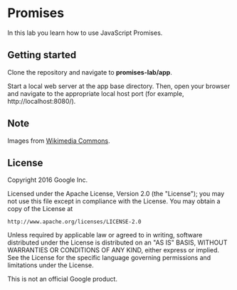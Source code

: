 # Promises

In this lab you learn how to use JavaScript Promises.

## Getting started

Clone the repository and navigate to **promises-lab/app**.

Start a local web server at the app base directory. Then, open your browser and
navigate to the appropriate local host port (for example, http://localhost:8080/).

## Note

Images from [Wikimedia Commons](https://commons.wikimedia.org/wiki/Main_Page).

## License

Copyright 2016 Google Inc.

Licensed under the Apache License, Version 2.0 (the "License");
you may not use this file except in compliance with the License.
You may obtain a copy of the License at

    http://www.apache.org/licenses/LICENSE-2.0

Unless required by applicable law or agreed to in writing, software
distributed under the License is distributed on an "AS IS" BASIS,
WITHOUT WARRANTIES OR CONDITIONS OF ANY KIND, either express or implied.
See the License for the specific language governing permissions and
limitations under the License.

This is not an official Google product.
